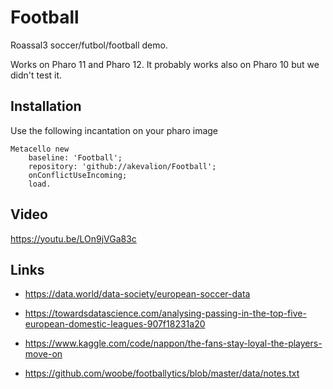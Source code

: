 # Football

Roassal3 soccer/futbol/football demo.

Works on Pharo 11 and Pharo 12. It probably works also on Pharo 10 but we didn't test it.

## Installation
 
Use the following incantation on your pharo image

```st
Metacello new
	baseline: 'Football';
	repository: 'github://akevalion/Football';
	onConflictUseIncoming;
	load.
```

## Video
https://youtu.be/LOn9jVGa83c

## Links
- https://data.world/data-society/european-soccer-data

- https://towardsdatascience.com/analysing-passing-in-the-top-five-european-domestic-leagues-907f18231a20

- https://www.kaggle.com/code/nappon/the-fans-stay-loyal-the-players-move-on

- https://github.com/woobe/footballytics/blob/master/data/notes.txt
